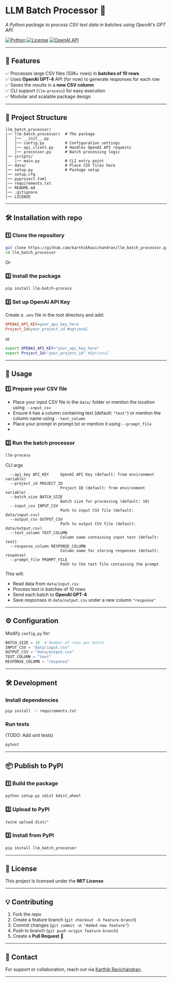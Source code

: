 # **LLM Batch Processor** 🚀  
*A Python package to process CSV text data in batches using OpenAI's GPT API.*

[![Python](https://img.shields.io/badge/Python-3.7%2B-blue.svg)](https://www.python.org/)
[![License](https://img.shields.io/badge/License-MIT-green.svg)](https://opensource.org/licenses/MIT)
[![OpenAI API](https://img.shields.io/badge/OpenAI-GPT--4-orange.svg)](https://platform.openai.com/)

---

## **📌 Features**
✅ Processes large CSV files (50K+ rows) in **batches of 10 rows**  
✅ Uses **OpenAI GPT-4** API (for now) to generate responses for each row  
✅ Saves the results in a **new CSV column**  
✅ CLI support (`llm-process`) for easy execution  
✅ Modular and scalable package design  

---

## **📂 Project Structure**
```
llm_batch_processor/
│── llm_batch_processor/  # The package
│   │── __init__.py
│   │── config.py         # Configuration settings
│   │── api_client.py     # Handles OpenAI API requests
│   │── processor.py      # Batch processing logic
│── scripts/
│   │── main.py           # CLI entry point
│── data/                 # Place CSV files here
│── setup.py              # Package setup
│── setup.cfg
│── pyproject.toml
│── requirements.txt
│── README.md
│── .gitignore
│── LICENSE
```

---

## **🛠 Installation with repo**

### **1️⃣ Clone the repository**
```bash
git clone https://github.com/karthikRavichandran/llm_batch_processor.git
cd llm_batch_processor
```
Or
### **2️⃣ Install the package**
```bash
pip install llm-batch-process
```

### **3️⃣ Set up OpenAI API Key**  
Create a `.env` file in the root directory and add:
```ini
OPENAI_API_KEY=your_api_key_here
Project_Id=your_project_id #optional
```
or 

```bash
export OPENAI_API_KEY="your_api_key_here"
export Project_Id="your_project_id" #Optional 

```

---

## **🚀 Usage**

### **1️⃣ Prepare your CSV file**
- Place your input CSV file in the `data/` folder or mention the location using `--input_csv`
- Ensure it has a column containing text (default: `"text"`) or mention the column name using `--text_column`
- Place your prompt in prompt.txt or mention it using `--prompt_file`
- 

### **2️⃣ Run the batch processor**
```bash
llm-process 
```

CLI args
```text
  --api_key API_KEY     OpenAI API Key (default: from environment variable)
  --project_id PROJECT_ID
                        Project ID (default: from environment variable)
  --batch_size BATCH_SIZE
                        Batch size for processing (default: 10)
  --input_csv INPUT_CSV
                        Path to input CSV file (default: data/input.csv)
  --output_csv OUTPUT_CSV
                        Path to output CSV file (default: data/output.csv)
  --text_column TEXT_COLUMN
                        Column name containing input text (default: text)
  --response_column RESPONSE_COLUMN
                        Column name for storing responses (default: response)
  --prompt_file PROMPT_FILE
                        Path to the text file containing the prompt

```
This will:
- Read data from `data/input.csv`
- Process text in batches of 10 rows
- Send each batch to **OpenAI GPT-4**
- Save responses in `data/output.csv` under a new column `"response"`

---

## **⚙️ Configuration**
Modify `config.py` for:
```python
BATCH_SIZE = 10  # Number of rows per batch
INPUT_CSV = "data/input.csv"
OUTPUT_CSV = "data/output.csv"
TEXT_COLUMN = "text"
RESPONSE_COLUMN = "response"
```

---

## **🛠 Development**
### **Install dependencies**
```bash
pip install -r requirements.txt
```

### **Run tests**
(TODO: Add unit tests)
```bash
pytest
```

---

## **📦 Publish to PyPI**
### **1️⃣ Build the package**
```bash
python setup.py sdist bdist_wheel
```
### **2️⃣ Upload to PyPI**
```bash
twine upload dist/*
```
### **3️⃣ Install from PyPI**
```bash
pip install llm_batch_processor
```

---

## **📜 License**
This project is licensed under the **MIT License**.

---

## **💡 Contributing**
1. Fork the repo
2. Create a feature branch (`git checkout -b feature-branch`)
3. Commit changes (`git commit -m "Added new feature"`)
4. Push to branch (`git push origin feature-branch`)
5. Create a **Pull Request** 🚀

---

## **📧 Contact**
For support or collaboration, reach out via [Karthik Ravichandran](tkgravikarthik@gmail.com).  

---
